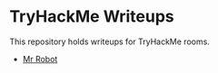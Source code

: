 # TryHackMe Writeups

This repository holds writeups for TryHackMe rooms.

- [Mr Robot](MrRobot/README.md)

